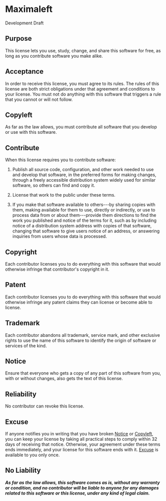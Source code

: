 # Maximaleft

Development Draft

## Purpose

This license lets you use, study, change, and share this software for free, as long as you contribute software you make alike.

<!-- This language derives from Parity. -->

## Acceptance

In order to receive this license, you must agree to its rules.  The rules of this license are both strict obligations under that agreement and conditions to your license.  You must not do anything with this software that triggers a rule that you cannot or will not follow.

<!-- This language derives from the API Copyleft License, which in turn derives from the Blue Oak Model License. -->

## Copyleft

As far as the law allows, you must contribute all software that you develop or use with this software.

## Contribute

When this license requires you to contribute software:

<!-- Publication Rule -->

1.  Publish all source code, configuration, and other work needed to use and develop that software, in the preferred forms for making changes, through a freely accessible distribution system widely used for similar software, so others can find and copy it.

<!-- Licensing Rule -->

2.  License that work to the public under these terms.

<!-- Directions Rule -->

3.  If you make that software available to others---by sharing copies with them, making available for them to use, directly or indirectly, or use to process data from or about them---provide them directions to find the work you published and notice of the terms for it, such as by including notice of a distribution system address with copies of that software, changing that software to give users notice of an address, or answering inquiries from users whose data is processed.

<!-- Adapted from the Copyleft rule of Temerity. -->

## Copyright

Each contributor licenses you to do everything with this software that would otherwise infringe that contributor's copyright in it.

<!-- Identical to the Blue Oak Model License. -->

## Patent

Each contributor licenses you to do everything with this software that would otherwise infringe any patent claims they can license or become able to license.

<!-- Identical to the Blue Oak Model License. -->

## Trademark

Each contributor abandons all trademark, service mark, and other exclusive rights to use the name of this software to identify the origin of software or services of the kind.

## Notice

Ensure that everyone who gets a copy of any part of this software from you, with or without changes, also gets the text of this license.

<!-- Derived from the Blue Oak Model License. -->

## Reliability

No contributor can revoke this license.

<!-- Identical to the Blue Oak Model License. -->

## Excuse

If anyone notifies you in writing that you have broken [Notice](#notices) or [Copyleft](#copyleft), you can keep your license by taking all practical steps to comply within 32 days of receiving that notice.  Otherwise, your agreement under these terms ends immediately, and your license for this software ends with it.  [Excuse](#excuse) is available to you only once.

<!-- Derived from the Blue Oak Model License. -->

## No Liability

***As far as the law allows, this software comes as is, without any warranty or condition, and no contributor will be liable to anyone for any damages related to this software or this license, under any kind of legal claim.***

<!-- Identical to the Blue Oak Model License. -->

